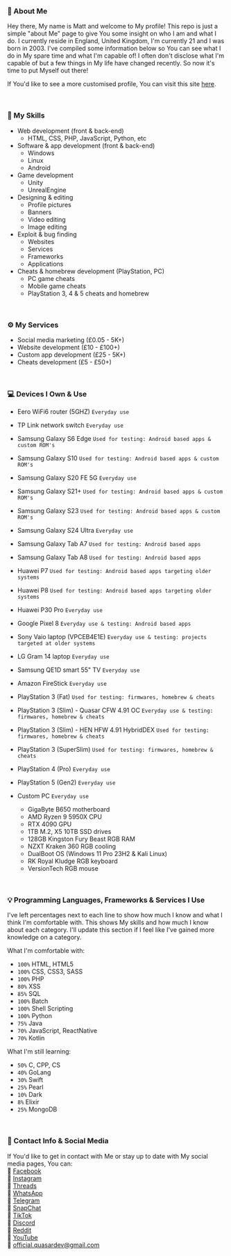 ### 👋 About Me
Hey there, My name is Matt and welcome to My profile! This repo is just a simple "about Me" page to give You some insight on who I am and what I do. I currently reside in England, United Kingdom, I'm currently 21 and I was born in 2003. I've compiled some information below so You can see what I do in My spare time and what I'm capable of! I often don't disclose what I'm capable of but a few things in My life have changed recently. So now it's time to put Myself out there!  

If You'd like to see a more customised profile, You can visit this site [here](https://quasarnet.github.io/Profile).  

<br>  

### 🧩 My Skills
- Web development (front & back-end)
  - HTML, CSS, PHP, JavaScript, Python, etc
- Software & app development (front & back-end)
  - Windows
  - Linux
  - Android
- Game development
  - Unity
  - UnrealEngine
- Designing & editing
  - Profile pictures
  - Banners
  - Video editing
  - Image editing
- Exploit & bug finding
  - Websites
  - Services
  - Frameworks
  - Applications
- Cheats & homebrew development (PlayStation, PC)
  - PC game cheats
  - Mobile game cheats
  - PlayStation 3, 4 & 5 cheats and homebrew

<br>  

### ⚙️ My Services
- Social media marketing (£0.05 - 5K+)
- Website development (£10 - £100+)
- Custom app development (£25 - 5K+)
- Cheats development (£5 - £50+)

<br>  

### 💻 Devices I Own & Use
- Eero WiFi6 router (5GHZ) `Everyday use`
- TP Link network switch `Everyday use`
- Samsung Galaxy S6 Edge `Used for testing: Android based apps & custom ROM's`
- Samsung Galaxy S10 `Used for testing: Android based apps & custom ROM's`
- Samsung Galaxy S20 FE 5G `Everyday use`
- Samsung Galaxy S21+ `Used for testing: Android based apps & custom ROM's`
- Samsung Galaxy S23 `Used for testing: Android based apps & custom ROM's`
- Samsung Galaxy S24 Ultra `Everyday use`
- Samsung Galaxy Tab A7 `Used for testing: Android based apps`
- Samsung Galaxy Tab A8 `Used for testing: Android based apps`
- Huawei P7 `Used for testing: Android based apps targeting older systems`
- Huawei P8 `Used for testing: Android based apps targeting older systems`
- Huawei P30 Pro `Everyday use`
- Google Pixel 8 `Everyday use & testing: Android based apps`
- Sony Vaio laptop (VPCEB4E1E) `Everyday use & testing: projects targeted at older systems`
- LG Gram 14 laptop `Everyday use`
- Samsung QE1D smart 55" TV `Everyday use`
- Amazon FireStick `Everyday use`
- PlayStation 3 (Fat) `Used for testing: firmwares, homebrew & cheats`
- PlayStation 3 (Slim) - Quasar CFW 4.91 OC `Everyday use & testing: firmwares, homebrew & cheats`
- PlayStation 3 (Slim) - HEN HFW 4.91 HybridDEX `Used for testing: firmwares, homebrew & cheats`
- PlayStation 3 (SuperSlim) `Used for testing: firmwares, homebrew & cheats`
- PlayStation 4 (Pro) `Everyday use`
- PlayStation 5 (Gen2) `Everyday use`

- Custom PC `Everyday use`
  - GigaByte B650 motherboard
  - AMD Ryzen 9 5950X CPU
  - RTX 4090 GPU
  - 1TB M.2, X5 10TB SSD drives
  - 128GB Kingston Fury Beast RGB RAM
  - NZXT Kraken 360 RGB cooling
  - DualBoot OS (Windows 11 Pro 23H2 & Kali Linux)
  - RK Royal Kludge RGB keyboard
  - VersionTech RGB mouse

<br>  

### 💡 Programming Languages, Frameworks & Services I Use
I've left percentages next to each line to show how much I know and what I think I'm comfortable with. This shows My skills and how much I know about each category. I'll update this section if I feel like I've gained more knowledge on a category.

What I'm comfortable with:  
- `100%` HTML, HTML5
- `100%` CSS, CSS3, SASS
- `100%` PHP
- `80%` XSS
- `85%` SQL
- `100%` Batch
- `100%` Shell Scripting
- `100%` Python
- `75%` Java
- `70%` JavaScript, ReactNative
- `70%` Kotlin

What I'm still learning:  
- `50%` C, CPP, CS
- `40%` GoLang
- `30%` Swift
- `25%` Pearl
- `10%` Dark
- `8%` Elixir
- `25%` MongoDB

<br>  

### 💬 Contact Info & Social Media
If You'd like to get in contact with Me or stay up to date with My social media pages, You can:  
🔗 [Facebook](https://facebook.com/quasar.developer)  
🔗 [Instagram](https://instagram.com/quasar.developer)  
🔗 [Threads](https://google.com/404)  
🔗 [WhatsApp](https://wa.me/07935625887)  
🔗 [Telegram](https://t.me/quasar.developer)  
🔗 [SnapChat](https://google.com/404)  
🔗 [TikTok](https://tiktok.com/@quasar.developer)  
🔗 [Discord](https://google.com/404)  
🔗 [Reddit](https://google.com/404)  
🔗 [YouTube](https://youtube.com/@quasar.developer)  
🔗 [official.quasardev@gmail.com](https://gmail.com)  
